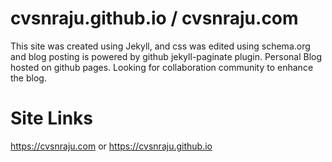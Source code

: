 # cvsnraju.github.io / cvsnraju.com

This site was created using Jekyll, and css was edited using schema.org and blog posting is powered by github jekyll-paginate plugin.
Personal Blog hosted on github pages.
Looking for collaboration community to enhance the blog.

# Site Links

https://cvsnraju.com or https://cvsnraju.github.io
